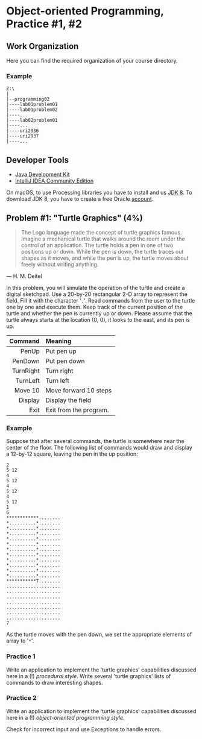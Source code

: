 Object-oriented Programming, Practice #1, #2
============================================

## Work Organization

Here you can find the required organization of your course directory.

### Example

```
Z:\
|
|--programming02
|----lab01problem01
|----lab01problem02
|----...
|----lab02problem01
|----...
|----uri2936
|----uri2937
|----...
```

## Developer Tools

* [Java Development Kit](https://www.oracle.com/technetwork/java/javase/downloads/jdk12-downloads-5295953.html)
* [IntelliJ IDEA Community Edition](https://www.jetbrains.com/idea/)

On macOS, to use Processing libraries you have to install and us
[JDK 8](https://www.oracle.com/technetwork/java/javase/downloads/jdk8-downloads-2133151.html).
To download JDK 8, you have to create a free Oracle [account](https://oracle.com).

## Problem #1: "Turtle Graphics" (4%)

>The Logo language made the concept of turtle graphics famous. Imagine a
>mechanical turtle that walks around the room under the control of an
>application. The turtle holds a pen in one of two positions up or down. While
>the pen is down, the turtle traces out shapes as it moves, and while the pen is
>up, the turtle moves about freely without writing anything.

— H. M. Deitel

In this problem, you will simulate the operation of the turtle and create a
digital sketchpad. Use a 20-by-20 rectangular 2-D array to represent the field.
Fill it with the character '`.`'. Read commands from the user to the turtle
one by one and execute them. Keep track of the current position of the turtle
and whether the pen is currently up or down. Please assume that the turtle
always starts at the location (0, 0), it looks to the east, and its pen is up.

| Command   | Meaning                |
| --------: | :--------------------- |
| PenUp     | Put pen up             |
| PenDown   | Put pen down           |
| TurnRight | Turn right             |
| TurnLeft  | Turn left              |
| Move 10   | Move forward 10 steps  |
| Display   | Display the field      |
| Exit      | Exit from the program. |

### Example

Suppose that after several commands, the turtle is somewhere near the center of the floor. The following list of commands would draw and display a 12-by-12 square, leaving the pen in the up position:

```
2
5 12
4
5 12
4
5 12
4
5 12
1
6
************........
*..........*........
*..........*........
*..........*........
*..........*........
*..........*........
*..........*........
*..........*........
*..........*........
*..........*........
*..........*........
*..........*........
***********T........
....................
....................
....................
....................
....................
....................
....................
7
```

As the turtle moves with the pen down, we set the appropriate elements of array
to '`*`'.

### Practice 1

Write an application to implement the 'turtle graphics' capabilities discussed
here in a (!) *procedural style*. Write several 'turtle graphics' lists of
commands to draw interesting shapes.

### Practice 2

Write an application to implement the 'turtle graphics' capabilities discussed
here in a (!) *object-oriented programming style*.

Check for incorrect input and use Exceptions to handle errors.
